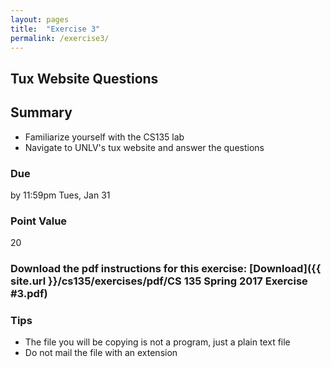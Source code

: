 ```yaml
---
layout: pages
title:  "Exercise 3"
permalink: /exercise3/
---
```


## Tux Website Questions 

## Summary

- Familiarize yourself with the CS135 lab
- Navigate to UNLV's tux website and answer the questions

### Due
by 11:59pm Tues, Jan 31

### Point Value
20

### Download the pdf instructions for this exercise: [Download]({{ site.url }}/cs135/exercises/pdf/CS 135 Spring 2017 Exercise #3.pdf)

### Tips
- The file you will be copying is not a program, just a plain text file
- Do not mail the file with an extension
